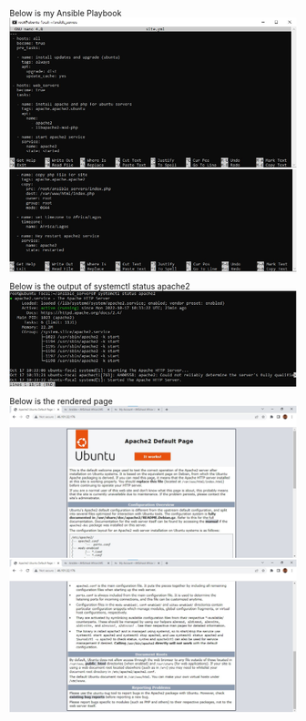 Below is my Ansible Playbook
![Ansible](..\ASSETS\Exercise-9-assets\img\playbook-1.jpg)
![Ansible](..\ASSETS\Exercise-9-assets\img\playbook-2.jpg)

Below is the output of systemctl status apache2
![Systemctl](..\ASSETS\Exercise-9-assets\img\systemctl.jpg)

Below is the rendered page
![Webpage](..\ASSETS\Exercise-9-assets\img\rendered-page.jpg)
![Webpage](..\ASSETS\Exercise-9-assets\img\rendered-page-2.jpg)